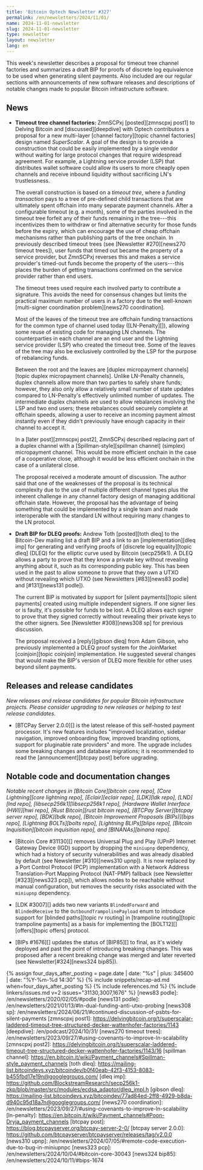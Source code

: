 ```yaml
---
title: 'Bitcoin Optech Newsletter #327'
permalink: /en/newsletters/2024/11/01/
name: 2024-11-01-newsletter
slug: 2024-11-01-newsletter
type: newsletter
layout: newsletter
lang: en
---
```

This week's newsletter describes a proposal for timeout tree channel
factories and summarizes a draft BIP for proofs of discrete log
equivalence to be used when generating silent payments.  Also included
are our regular sections with announcements of new software releases and
descriptions of notable changes made to popular Bitcoin infrastructure
software.

## News

- **Timeout tree channel factories:** ZmnSCPxj [posted][zmnscpxj post1]
  to Delving Bitcoin and [discussed][deepdive] with Optech contributors a
  proposal for a new multi-layer [channel factory][topic channel
  factories] design named _SuperScalar_.  A goal of the design is to
  provide a construction that could be easily implemented by a single
  vendor without waiting for large protocol changes that require
  widespread agreement.  For example, a Lightning service provider (LSP)
  that distributes wallet software could allow its users to more cheaply
  open channels and receive inbound liquidity without sacrificing
  LN's trustlessness.

  The overall construction is based on a _timeout tree_, where a
  _funding transaction_ pays to a tree of pre-defined child transactions
  that are ultimately spent offchain into many separate
  payment channels.  After a configurable timeout (e.g. a month), some
  of the parties involved in the timeout tree forfeit any of their funds
  remaining in the tree---this incentivizes them to withdraw or find
  alternative security for those funds before the expiry, which can
  encourage the use of cheap offchain mechanisms rather than publishing
  parts of the tree onchain.  In previously described timeout trees (see
  [Newsletter #270][news270 timeout trees]), user funds that timed out
  became the property of a service provider, but ZmnSCPxj reverses this
  and makes a service provider's timed-out funds become the property of
  the users---this places the burden of getting transactions confirmed
  on the service provider rather than end users.

  The timeout trees used require each involved party to contribute a
  signature.  This avoids the need for consensus changes but limits the
  practical maximum number of users in a factory due to the well-known
  [multi-signer coordination problem][news270 coordination].

  Most of the leaves of the timeout tree are offchain funding
  transactions for the common type of channel used today ([LN-Penalty][]),
  allowing some reuse of existing code for managing LN channels.  The
  counterparties in each channel are an end user and the Lightning
  service provider (LSP) who created the timeout tree.  Some of the
  leaves of the tree may also be exclusively controlled by the LSP for
  the purpose of rebalancing funds.

  Between the root and the leaves are [duplex micropayment
  channels][topic duplex micropayment channels].  Unlike LN-Penalty
  channels, duplex channels allow more than two parties to safely share
  funds; however, they also only allow a relatively small number of
  state updates compared to LN-Penalty's effectively unlimited number of
  updates.  The intermediate duplex channels are used to allow
  rebalances involving the LSP and two end users; these rebalances could
  securely complete at offchain speeds, allowing a user to receive
  an incoming payment almost instantly even if they didn't previously
  have enough capacity in their channel to accept it.

  In a [later post][zmnscpxj post2], ZmnSCPxj described replacing part
  of a duplex channel with a [Spillman-style][spillman channel]
  (simplex) micropayment channel.  This would be more efficient onchain
  in the case of a cooperative close, although it would be less
  efficient onchain in the case of a unilateral close.

  The proposal received a moderate amount of discussion.  The author
  said that one of the weaknesses of the proposal is its technical
  complexity due to the use of multiple different channel types plus the
  inherent challenge in any channel factory design of managing
  additional offchain state.  However, the proposal has the advantage of being
  something that could be implemented by a single team and made
  interoperable with the standard LN without requiring many changes to
  the LN protocol.

- **Draft BIP for DLEQ proofs:** Andrew Toth [posted][toth dleq] to the
  Bitcoin-Dev mailing list a draft BIP and a link to an
  [implementation][dleq imp] for generating and verifying proofs of
  [discrete log equality][topic dleq] (DLEQ) for the elliptic curve used by
  Bitcoin (secp256k1).  A DLEQ allows a party to prove that they know a
  private key without revealing anything about it, such as its
  corresponding public key.  This has been used in the past to allow
  someone to prove that they own a UTXO without revealing which UTXO
  (see Newsletters [#83][news83 podle] and [#131][news131 podle]).

  The current BIP is motivated by support for [silent payments][topic
  silent payments] created using multiple independent signers.  If one
  signer lies or is faulty, it's possible for funds to be lost.  A DLEQ
  allows each signer to prove that they signed correctly without
  revealing their private keys to the other signers.  See [Newsletter
  #308][news308 sp] for previous discussion.

  The proposal received a [reply][gibson dleq] from Adam Gibson, who
  previously implemented a DLEQ proof system for the JoinMarket
  [coinjoin][topic coinjoin] implementation.  He suggested several
  changes that would make the BIP's version of DLEQ more flexible for
  other uses beyond silent payments.

## Releases and release candidates

_New releases and release candidates for popular Bitcoin infrastructure
projects.  Please consider upgrading to new releases or helping to test
release candidates._

- [BTCPay Server 2.0.0][] is the latest release of this self-hosted
  payment processor.  It's new features includes "improved localization,
  sidebar navigation, improved onboarding flow, improved branding
  options, support for pluginable rate providers" and more.  The upgrade
  includes some breaking changes and database migrations; it is
  recommended to read the [announcement][btcpay post] before upgrading.

## Notable code and documentation changes

_Notable recent changes in [Bitcoin Core][bitcoin core repo], [Core
Lightning][core lightning repo], [Eclair][eclair repo], [LDK][ldk repo],
[LND][lnd repo], [libsecp256k1][libsecp256k1 repo], [Hardware Wallet
Interface (HWI)][hwi repo], [Rust Bitcoin][rust bitcoin repo], [BTCPay
Server][btcpay server repo], [BDK][bdk repo], [Bitcoin Improvement
Proposals (BIPs)][bips repo], [Lightning BOLTs][bolts repo],
[Lightning BLIPs][blips repo], [Bitcoin Inquisition][bitcoin inquisition
repo], and [BINANAs][binana repo]._

- [Bitcoin Core #31130][] removes Universal Plug and Play (UPnP) Internet
  Gateway Device (IGD) support by dropping the `miniupnp` dependency, which had
  a history of security vulnerabilities and was already disabled by default (see
  Newsletter [#310][news310 upnp]). It is now replaced by a Port Control
  Protocol (PCP) implementation with a Network Address Translation-Port Mapping
  Protocol (NAT-PMP) fallback  (see Newsletter [#323][news323 pcp]), which
  allows nodes to be reachable without manual configuration, but removes the
  security risks associated with the `miniupnp` dependency.

- [LDK #3007][] adds two new variants `BlindedForward` and `BlindedReceive` to
  the `OutboundTrampolinePayload` enum to introduce support for [blinded
  paths][topic rv routing] in [trampoline routing][topic trampoline payments] as
  a basis for implementing the [BOLT12][] [offers][topic offers] protocol.

- [BIPs #1676][] updates the status of [BIP85][] to final, as it's widely
  deployed and past the point of introducing breaking changes. This was proposed
  after a recent breaking change was merged and later reverted (see
  Newsletter[#324][news324 bip85]).

{% assign four_days_after_posting = page.date | date: "%s" | plus: 345600 | date: "%Y-%m-%d 14:30" %}
{% include snippets/recap-ad.md when=four_days_after_posting %}
{% include references.md %}
{% include linkers/issues.md v=2 issues="31130,3007,1676" %}
[news83 podle]: /en/newsletters/2020/02/05/#podle
[news131 podle]: /en/newsletters/2021/01/13/#ln-dual-funding-anti-utxo-probing
[news308 sp]: /en/newsletters/2024/06/21/#continued-discussion-of-psbts-for-silent-payments
[zmnscpxj post1]: https://delvingbitcoin.org/t/superscalar-laddered-timeout-tree-structured-decker-wattenhofer-factories/1143
[deepdive]: /en/podcast/2024/10/31/
[news270 timeout trees]: /en/newsletters/2023/09/27/#using-covenants-to-improve-ln-scalability
[zmnscpxj post2]: https://delvingbitcoin.org/t/superscalar-laddered-timeout-tree-structured-decker-wattenhofer-factories/1143/16
[spillman channel]: https://en.bitcoin.it/wiki/Payment_channels#Spillman-style_payment_channels
[toth dleq]: https://mailing-list.bitcoindevs.xyz/bitcoindev/b0f40eab-42f3-4153-8083-b455fbd17e19n@googlegroups.com/
[dleq imp]: https://github.com/BlockstreamResearch/secp256k1-zkp/blob/master/src/modules/ecdsa_adaptor/dleq_impl.h
[gibson dleq]: https://mailing-list.bitcoindevs.xyz/bitcoindev/77ad84ed-2ff8-4929-b8da-d940c95d18a7n@googlegroups.com/
[news270 coordination]: /en/newsletters/2023/09/27/#using-covenants-to-improve-ln-scalability
[ln-penalty]: https://en.bitcoin.it/wiki/Payment_channels#Poon-Dryja_payment_channels
[btcpay post]: https://blog.btcpayserver.org/btcpay-server-2-0/
[btcpay server 2.0.0]: https://github.com/btcpayserver/btcpayserver/releases/tag/v2.0.0
[news310 upnp]: /en/newsletters/2024/07/05/#remote-code-execution-due-to-bug-in-miniupnpc
[news323 pcp]: /en/newsletters/2024/10/04/#bitcoin-core-30043
[news324 bip85]: /en/newsletters/2024/10/11/#bips-1674

